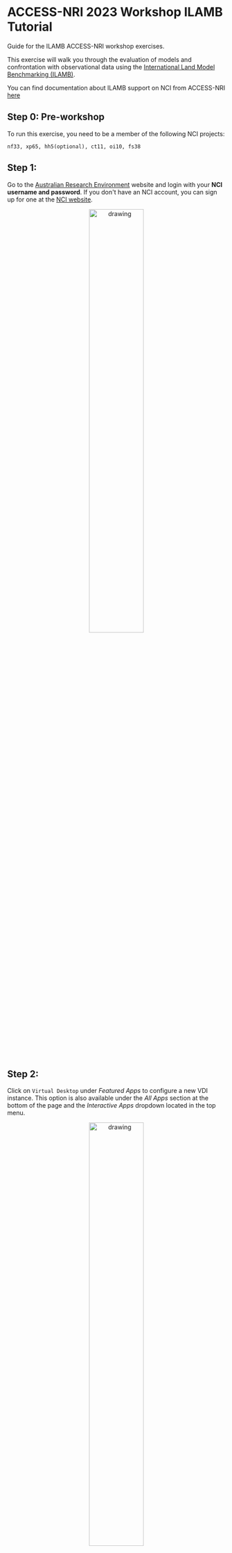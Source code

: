 # ACCESS-NRI 2023 Workshop ILAMB Tutorial
<p>Guide for the ILAMB ACCESS-NRI workshop exercises.</p>

This exercise will walk you through the evaluation of models and confrontation with observational data using the <a href="https://www.ilamb.org/" target="_blank">International Land Model Benchmarking (ILAMB)</a>.

You can find documentation about ILAMB support on NCI from ACCESS-NRI [here](https://ilamb-workflow.readthedocs.io/en/latest/?badge=latest)

## Step 0: Pre-workshop

To run this exercise, you need to be a member of the following NCI projects:
```
nf33, xp65, hh5(optional), ct11, oi10, fs38 
```

## Step 1:
Go to the [Australian Research Environment](https://are.nci.org.au/) website and login with your **NCI username and password**. If you don't have an NCI account, you can sign up for one at the [NCI website](https://my.nci.org.au/mancini/login?next=/mancini/).

<p align="center"><img src="../assets/ARE_setup_guide/setup_image1.png" alt="drawing" width="50%"/></p>

## Step 2:
Click on `Virtual Desktop` under *Featured Apps* to configure a new VDI instance. This option is also available under the *All Apps* section at the bottom of the page and the *Interactive Apps* dropdown located in the top menu.

<p align="center"><img src="../assets/access_rose_cylc/setup_vdi1.png" alt="drawing" width="50%"/></p>

## Step 3:
You will now be presented with the main VDI instance configuration form. Please complete **only** the fields below - leave all other fields blank or to their default values.

- *3.1* **Walltime**: The number of hours the JupyterLab instance will run. `1` hour is sufficient for each of the tutorials.

<p align="center"><img src="../assets/ARE_setup_guide/setup_image3.png" alt="drawing" width="50%"/></p>

- *3.2* **Compute Size**: Select `small(2 cpus, 9 mem)` from the dropdown menu.

<p align="center"><img src="../assets/ARE_setup_guide/setup_image4.png" alt="drawing" width="50%"/></p>

- *3.3* **Project**: Please enter `nf33`. This will allocate SU usage to the workshop project.

<p align="center"><img src="../assets/ARE_setup_guide/setup_image5.png" alt="drawing" width="50%"/></p>

- *3.4* **Storage**: This is the list of `/g/data/` project data storage locations required to complete the workshop tutorials. In ARE, storage locations need to be explicitly defined to access these data from within a VDI instance. Please enter the following string: `gdata/nf33`.

<p align="center"><img src="../assets/ARE_setup_guide/setup_image6.png" alt="drawing" width="50%"/></p>

- *3.5* Click `Advanced options ...`



- *3.6* **PBS Flags**
The **xp65** conda environment is a containerised environment that requires the `SINGULARITY_OVERLAYIMAGE` environment variable to be defined.
Copy and paste the following:

`-v SINGULARITY_OVERLAYIMAGE=/g/data/xp65/public/apps/med_conda/envs/access-med-0.3.sqsh`

in the **PBS Flags** field of the **advanced options** section:

<p align="center"><img src="../assets/ILAMB/pbsflag.png" alt="drawing" width="60%"/></p>

- *3.7* Click `Launch` to start your VDI Instance.

## Step 4

Once the VDI instance has started (this usually takes around 30 seconds) and this status window should update and look something like the following, reporting that the instance has started and the time remaining. More detailed information on the instance can be accessed by clicking the Session ID link.

<p align="center"><img src="../assets/ILAMB/running.png" alt="drawing" width="60%"/></p>

All that remains to get started is to click `Launch VDI Desktop`.

## Suggestion: Copy + paste from your local machine to VDI

- click on the control bar in the center left of the VDI window
- click on the clipboard: you can copy text from your local machine into this with the usual shortkeys
- right-click and click *Paste* to paste the content in VDI

<p align="center"><img src="../assets/ARE_setup_guide/vdi_copy_paste.png" alt="drawing" width="40%"/></p>

## Step 5
Start a terminal in the VDI session.

<p align="center"><img src="../assets/ILAMB/vdi_desktop.png" alt="drawing" width="60%"/></p>


Then open a terminal, change the directory to your directory in this training section

```
cd /scratch/nf33/$USER
```
If you get the following error: `bash: cd: /scratch/nf33/$: No such file or directory`,you will first need to create the directory with this 
command:
```
mkdir /scratch/nf33/$USER
```

## Step 6
In this directory, we need you to clone the whole repo from GitHub with the command below (if you already have this repo in your directory, you can jump to STEP 7):

```
git clone https://github.com/ACCESS-NRI/workshop-training-2023.git
```

<p align="center"><img src="../assets/ILAMB/gitclone.png" alt="drawing" width="60%"/></p>

Then you are all set to start the exercises.

## Step 7

```
cd ./workshop-training-2023/ilamb
```
Go to the `ilamb` directory. You will see everything we need to run ILAMB on NCI. We have got everything set up so you don't need to organise anything, just use the command below to trigger ILAMB.

```
qsub run_ilamb.pbs
```

<p align="center"><img src="../assets/ILAMB/runilamb.png" alt="drawing" width="60%"/></p>

It will take about 15 mins to finish, use `qstat` to check the status of the processing.
```
qstat
```

## Step 8

After the process terminates, you can find details about the ILAMB running process in the output log file created by PBS.
The file will be named : `workshop.o########`

<p align="center"><img src="../assets/ILAMB/confront.png" alt="drawing" width="60%"/></p>
<p align="center"><img src="../assets/ILAMB/post.png" alt="drawing" width="60%"/></p>


You should now see an `ilamb_result` directory which contains all the results created by ILAMB.

Let's move into the directory:

```
cd ./ilamb_result/workshop
```

Launch an **http.server** using python:

```
python3 -m http.server
```

You can then start Firefox on the VDI screen and access the following address:
localhost address:

```
http://0.0.0.0:8000/
```

In this training, we use two datasets as an example to show you how to use ILAMB.
The output should look like this:

<p align="center"><img src="../assets/ILAMB/ilamb_result.png" alt="drawing"/></p>

You can browse the output by clicking on the links:

<p align="center"><img src="../assets/ILAMB/ilamb_result1.png" alt="drawing"/></p>
<p align="center"><img src="../assets/ILAMB/ilamb_result2.png" alt="drawing"/></p>

## Step 9: Close servers and VDI session

- Close the browser window
- Close the `http` server by prompting `ctrl+C` in the terminal, then prompt `exit` to close the terminal
- In the menu bar (top left), click on `System` and then `Log Out` and close the browser tab or delete the session in *My Interactive Sessions* of the ARE


# End of Tutorial

You can find the expected results of this exercise in this <i>Gadi</i> directory:
```
/g/data/nf33/public/data/ILAMB/ILAMB_RESULT
```

Running ILAMB on <i>Gadi</i> is supported by ACCESS-NRI. You can find further information on <a href="https://access-hive.org.au/model_evaluation/model_evaluation_on_gadi/model_evaluation_on_gadi_ilamb/" target="_blank">this ACCESS-Hive page</a> as well as <a href="https://ilamb-workflow.readthedocs.io/en/latest/" target="_blank"><i>Gadi</i>-specific documentation</a> to supplement the <a href="https://www.ilamb.org" target="_blank">official ILAMB documentation</a> and <a href="https://www.ilamb.org/doc/tutorial.html" target="_blank">tutorials</a>.
